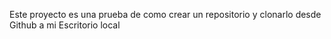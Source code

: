 Este proyecto es una prueba de como crear un repositorio y clonarlo desde Github a mi Escritorio local
